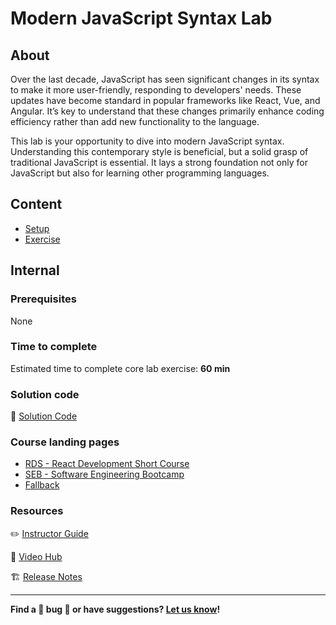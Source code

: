 <h1>
  <span class="prefix"></span>
  <span class="headline">Modern JavaScript Syntax Lab</span>
</h1>

## About

Over the last decade, JavaScript has seen significant changes in its syntax to make it more user-friendly, responding to developers' needs. These updates have become standard in popular frameworks like React, Vue, and Angular. It’s key to understand that these changes primarily enhance coding efficiency rather than add new functionality to the language.

This lab is your opportunity to dive into modern JavaScript syntax. Understanding this contemporary style is beneficial, but a solid grasp of traditional JavaScript is essential. It lays a strong foundation not only for JavaScript but also for learning other programming languages.

## Content

- [Setup](./setup/README.md)
- [Exercise](./exercise/README.md)

## Internal

### Prerequisites

None

### Time to complete

Estimated time to complete core lab exercise: **60 min**

### Solution code

🏁 [Solution Code](https://git.generalassemb.ly/modular-curriculum-all-courses/modern-javascript-syntax-lab-solution)

### Course landing pages

- [RDS - React Development Short Course](https://pages.git.generalassemb.ly/modular-curriculum-all-courses/modern-javascript-syntax-lab/canvas-landing-pages/rds.html)
- [SEB - Software Engineering Bootcamp](https://pages.git.generalassemb.ly/modular-curriculum-all-courses/modern-javascript-syntax-lab/canvas-landing-pages/seb.html)
- [Fallback](https://pages.git.generalassemb.ly/modular-curriculum-all-courses/modern-javascript-syntax-lab/canvas-landing-pages/fallback.html)

### Resources

✏️ [Instructor Guide](./internal-resources/instructor-guide.md)

🎥 [Video Hub](./internal-resources/video-hub.md)

🏗️ [Release Notes](./internal-resources/release-notes.md)

---

**Find a 👾 bug 👾 or have suggestions? [Let us know](https://pages.git.generalassemb.ly/modular-curriculum-all-courses/universal-resources-internal/module-feedback.html)!**
